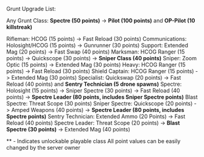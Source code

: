 Grunt Upgrade List:

Any Grunt Class: **Spectre (50 points)** -> **Pilot (100 points)** and **OP-Pilot (10 killstreak)**

Rifleman: HCOG (15 points) -> Fast Reload (30 points)
Communications: Holosight/HCOG (15 points) -> Gunrunner (30 points)
Support: Extended Mag (20 points) -> Fast Swap (40 points)
Marksman: HCOG Ranger (15 points) -> Quickscope (30 points) -> **Sniper Class (40 points)**
Sniper: Zoom Optic (15 points) -> Extended Mag (30 points)
Heavy: HCOG Ranger (15 points) -> Fast Reload (30 points)
Shield Captain: HCOG Ranger (15 points) -> Extended Mag (30 points)
Specialist: Quickswap (20 points) -> Fast Reload (40 points) and **Sentry Technician (5 drone spawns)**
Spectre: Holosight (15 points) -> Sniper Spectre (30 points) -> Fast Reload (40 points) -> **Spectre Leader (80 points, includes Sniper Spectre points)**
Blast Spectre: Threat Scope (30 points)
Sniper Spectre: Quickscope (20 points) -> Amped Weapons (40 points) -> **Spectre Leader (80 points, includes Spectre points)**
Sentry Technician: Extended Ammo (20 Points) -> Fast Reload (40 points)
Spectre Leader: Threat Scope (20 points) -> **Blast Spectre (30 points)** -> Extended Mag (40 points)


** - Indicates unlockable playable class
All point values can be easily changed by the server owner